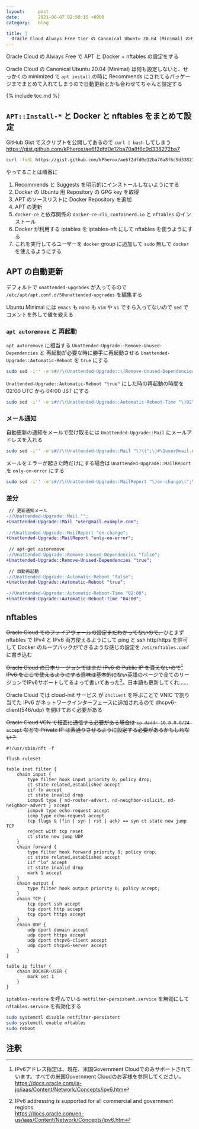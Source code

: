 ```yaml
---
layout:     post
date:       2021-06-07 02:50:15 +0900
category:   blog

title: |
  Oracle Cloud Always Free tier の Canonical Ubuntu 20.04 (Minimal) のセットアップ
---
```


Oracle Cloud の Always Free で APT と Docker + nftables の設定をする

<!--more-->

Oracle Cloud の Canonical Ubuntu 20.04 (Minimal) は何も設定しないと、せっかくの minimized で `apt install` の時に Recommends にされてるパッケージまでまとめて入れてしまうので自動更新とかも合わせてちゃんと設定する

{% include toc.md %}

## `APT::Install-*` と Docker と nftables をまとめて設定
GitHub Gist でスクリプトを公開してあるので `curl | bash` してしまう  
<https://gist.github.com/kPherox/ae6f2dfd0e12ba70a8f6c9d338272ba7>
```sh
curl -fsSL https://gist.github.com/kPherox/ae6f2dfd0e12ba70a8f6c9d338272ba7/raw/ubuntu_minimal_docker_nftables_install.bash | bash
```

やってることは順番に
1. Recommends と Suggests を明示的にインストールしないようにする
2. Docker の Ubuntu 用 Repository の GPG key を取得
3. APT のソースリストに Docker Repository を追加
4. APT の更新
5. `docker-ce` と依存関係の `docker-ce-cli`, `containerd.io` と `nftables` のインストール
6. Docker が利用する iptables を iptables-nft にして nftables を使うようにする
7. これを実行してるユーザーを `docker` group に追加して `sudo` 無しで `docker` を使えるようにする

## APT の自動更新
デフォルトで `unattended-upgrades` が入ってるので `/etc/apt/apt.conf.d/50unattended-upgrades` を編集する

Ubuntu Minimal には `emacs` も `nano` も `vim` や `vi` ですら入ってないので `sed` でコメントを外して値を変える

### `apt autoremove` と 再起動
`apt autoremove` に相当する `Unattended-Upgrade::Remove-Unused-Dependencies` と 再起動が必要な時に勝手に再起動させる `Unattended-Upgrade::Automatic-Reboot` を `true` にする
```sh
sudo sed -i'' -e's#//\(Unattended-Upgrade::\(Remove-Unused-Dependencies\|Automatic-Reboot\) "\)false\(";\)#\1true\3#' /etc/apt/apt.conf.d/50unattended-upgrades
```

`Unattended-Upgrade::Automatic-Reboot "true"` にした時の再起動の時間を 02:00 UTC から 04:00 JST にする
```sh
sudo sed -i'' -e's#//\(Unattended-Upgrade::Automatic-Reboot-Time "\)02\(:00";\)#\119\2#' /etc/apt/apt.conf.d/50unattended-upgrades
```

### メール通知
自動更新の通知をメールで受け取るには `Unattended-Upgrade::Mail` にメールアドレスを入れる
```sh
sudo sed -i'' -e's#//\(Unattended-Upgrade::Mail "\)\(";\)#\1user@mail.example.com\2#' /etc/apt/apt.conf.d/50unattended-upgrades
```

メールをエラーが起きた時だけにする場合は `Unattended-Upgrade::MailReport` を `only-on-error` にする
```sh
sudo sed -i'' -e's#//\(Unattended-Upgrade::MailReport "\)on-change\(";\)#\1only-on-error\2#' /etc/apt/apt.conf.d/50unattended-upgrades
```

### 差分
```diff
 // 更新通知メール
-//Unattended-Upgrade::Mail "";
+Unattended-Upgrade::Mail "user@mail.example.com";
 
-//Unattended-Upgrade::MailReport "on-change";
+Unattended-Upgrade::MailReport "only-on-error";
 
 // apt-get autoremove
-//Unattended-Upgrade::Remove-Unused-Dependencies "false";
+Unattended-Upgrade::Remove-Unused-Dependencies "true";
 
 // 自動再起動
-//Unattended-Upgrade::Automatic-Reboot "false";
+Unattended-Upgrade::Automatic-Reboot "true";
 
-//Unattended-Upgrade::Automatic-Reboot-Time "02:00";
+Unattended-Upgrade::Automatic-Reboot-Time "04:00";
```

## nftables
~~Oracle Cloud でのファイアウォールの設定まだわかってないので、~~ひとまず nftables で IPv4 と IPv6 両方使えるようにして ping と ssh http/https を許可して Docker のループバックができるような感じの設定を `/etc/nftables.conf` に書き込む

~~Oracle Cloud の日本リージョンではまだ IPv6 の Public IP を貰えないので[^1] IPv6 をここで使えるようにする意味は基本的にない~~英語のページで全てのリージョンでIPv6サポートしてるよって書いてあった[^2]。日本語も更新してくれ……

Oracle Cloud では cloud-init サービス が `dhclient` を呼ぶことで VNIC で割り当てた IPv6 がネットワークインターフェースに追加されるので dhcpv6-client(546/udp) を開けておく必要がある

~~Oracle Cloud VCN で相互に通信する必要がある場合は `ip daddr 10.0.0.0/24 accept` などで Private IP は素通りさせるように設定する必要があるかもしれない？~~

```nft
#!/usr/sbin/nft -f

flush ruleset

table inet filter {
	chain input {
		type filter hook input priority 0; policy drop;
		ct state related,established accept
		iif lo accept
		ct state invalid drop
		icmpv6 type { nd-router-advert, nd-neighbor-solicit, nd-neighbor-advert } accept
		icmpv6 type echo-request accept
		icmp type echo-request accept
		tcp flags & (fin | syn | rst | ack) == syn ct state new jump TCP
		reject with tcp reset
		ct state new jump UDP
	}
	chain forward {
		type filter hook forward priority 0; policy drop;
		ct state related,established accept
		iif "lo" accept
		ct state invalid drop
		mark 1 accept
	}
	chain output {
		type filter hook output priority 0; policy accept;
	}
	chain TCP {
		tcp dport ssh accept
		tcp dport http accept
		tcp dport https accept
	}
	chain UDP {
		udp dport domain accept
		udp dport https accept
		udp dport dhcpv6-client accept
		udp dport dhcpv6-server accept
	}
}

table ip filter {
	chain DOCKER-USER {
		mark set 1
	}
}
```

`iptables-restore` を呼んでいる `netfilter-persistent.service` を無効にして `nftables.service` を有効化する

```sh
sudo systemctl disable netfilter-persistent
sudo systemctl enable nftables
sudo reboot
```

## 注釈
[^1]:
    IPv6アドレス指定は、現在、米国Government Cloudでのみサポートされています。すべての米国Government Cloudのお客様を参照してください。  
    <https://docs.oracle.com/ja-jp/iaas/Content/Network/Concepts/ipv6.htm>

[^2]:
    IPv6 addressing is supported for all commercial and government regions.  
    <https://docs.oracle.com/en-us/iaas/Content/Network/Concepts/ipv6.htm>
